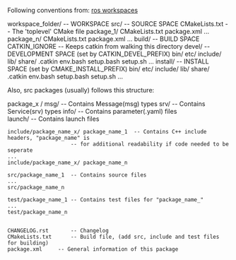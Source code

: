 Following conventions from: [ros workspaces](http://wiki.ros.org/catkin/workspaces)

workspace_folder/         -- WORKSPACE
  src/                    -- SOURCE SPACE
    CMakeLists.txt        -- The 'toplevel' CMake file
    package_1/
      CMakeLists.txt
      package.xml
      ...
    package_n/
      CMakeLists.txt
      package.xml
      ...
  build/                  -- BUILD SPACE
    CATKIN_IGNORE         -- Keeps catkin from walking this directory
  devel/                  -- DEVELOPMENT SPACE (set by CATKIN_DEVEL_PREFIX)
    bin/
    etc/
    include/
    lib/
    share/
    .catkin
    env.bash
    setup.bash
    setup.sh
    ...
  install/                -- INSTALL SPACE (set by CMAKE_INSTALL_PREFIX)
    bin/
    etc/
    include/
    lib/
    share/
    .catkin 
    env.bash
    setup.bash
    setup.sh
    ...




Also, src packages (usually) follows this structure:

package_x /
	msg/					-- Contains Message(msg) types
	srv/					-- Contains Service(srv) types
	info/					-- Contains parameter(.yaml) files	
	launch/					-- Contains launch files

	include/package_name_x/ package_name_1	-- Contains C++ include headers, "package_name" is 
						-- for additional readability if code needed to be seperate	
	...
	include/package_name_x/ package_name_n	

	src/package_name_1	-- Contains source files
	...
	src/package_name_n	

	test/package_name_1	-- Contains test files for "package_name_"	
	...
	test/package_name_n


	CHANGELOG.rst		-- Changelog
	CMakeLists.txt		-- Build file, (add src, include and test files for building)
	package.xml		-- General information of this package











